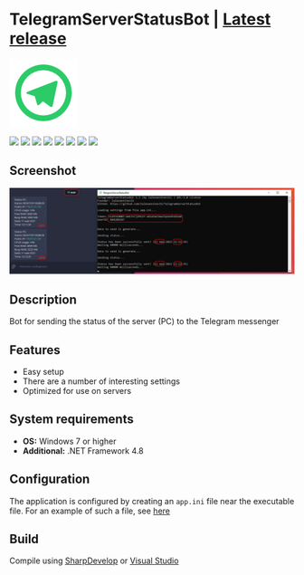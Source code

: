 # TelegramServerStatusBot | [Latest release](https://github.com/Zalexanninev15/TelegramServerStatusBot/releases/latest)

![](https://github.com/Zalexanninev15/TelegramServerStatusBot/blob/main/logo.png)

[![](https://img.shields.io/badge/OS-Windows-informational?logo=windows)](https://github.com/Zalexanninev15/TelegramServerStatusBot)
[![](https://img.shields.io/badge/written_on-.NET_Framework_4.8-512BD4.svg?logo=dotnet)](https://dotnet.microsoft.com/download/dotnet-framework/net48)
[![](https://img.shields.io/badge/written_on-CSharp-239120.svg?logo=csharp)](https://github.com/Zalexanninev15/TelegramServerStatusBot)
[![](https://img.shields.io/github/v/release/Zalexanninev15/TelegramServerStatusBot)](https://github.com/Zalexanninev15/TelegramServerStatusBot/releases/latest)
[![](https://img.shields.io/github/downloads/Zalexanninev15/TelegramServerStatusBot/total.svg)](https://github.com/Zalexanninev15/TelegramServerStatusBot/releases)
[![](https://img.shields.io/github/last-commit/Zalexanninev15/TelegramServerStatusBot)](https://github.com/Zalexanninev15/TelegramServerStatusBot/commits/main)
[![](https://img.shields.io/badge/license-GPLv3-ligthgreen.svg)](LICENSE)
[![](https://img.shields.io/badge/donate-Buy_Me_a_Coffee-F94400.svg)](https://zalexanninev15.jimdofree.com/buy-me-a-coffee)

## Screenshot

![](https://github.com/Zalexanninev15/TelegramServerStatusBot/blob/main/screenshot.png?raw=true)

## Description

Bot for sending the status of the server (PC) to the Telegram messenger

## Features

* Easy setup
* There are a number of interesting settings
* Optimized for use on servers

## System requirements
* **OS:** Windows 7 or higher
* **Additional:** .NET Framework 4.8

## Configuration

The application is configured by creating an `app.ini` file near the executable file. For an example of such a file, see [here](https://github.com/Zalexanninev15/TelegramServerStatusBot/blob/main/app.ini)

## Build

Compile using [SharpDevelop](https://sourceforge.net/projects/sharpdevelop) or [Visual Studio](https://visualstudio.microsoft.com/vs)
